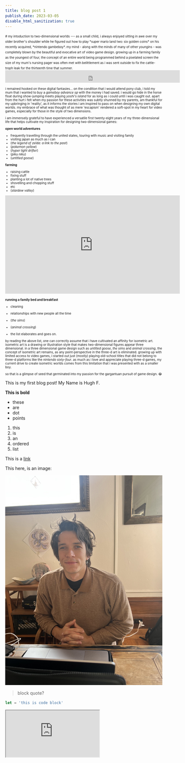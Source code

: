 ```yaml
---
title: blog post 1
publish_date: 2023-03-05
disable_html_sanitization: true
---
```

<font size="1"> 
# my intoduction to two-dimensional worlds
--- 
as a small child, i always enjoyed sitting in awe over my older brother's shoulder while he figured out how to play *super mario land two: six golden coins* on his recently acquired, *nintendo gambeboy*. my mind - along with the minds of many of other youngins - was completely blown by the beautiful and evocative art of video game design. growing up in a farming family as the youngest of four, the concept of an entire world being programmed behind a pixelated screen the size of my mum's nursing pager was often met with belittlement as i was sent outside to fix the cattle-troph leak for the thirteenth time that summer. 

<iframe width="560" height="40" src="https://www.youtube.com/embed/Cfw85wT13Bg" title="YouTube video player" frameborder="0" allow="accelerometer; autoplay; clipboard-write; encrypted-media; gyroscope; picture-in-picture; web-share" allowfullscreen></iframe>

i remained hooked on these digital fantasies... on the condition that i would attend pony club, i told my mum that i wanted to buy a *gameboy advance sp* with the money i had saved. i would go hide in the horse float during show-jumping meets playing *yoshi's island* for as long as i could until i was caught out. apart from the hurt i felt when my passion for these activities was subtly shunned by my parents, am thankful for my upbringing in 'reality', as it informs the stories i am inspired to pass on when designing my own digital worlds. my embrace of what was thought of as mere 'escapism' rendered a soft-spot in my heart for video games, especially for those in the style of two dimensions.

i am immensely grateful to have experienced a versatile first twenty-eight years of my three-dimensional life that helps cultivate my inspiration for designing two-dimensional games: 

**open world adventures**
- frequently travelling through the united states, touring with music and visiting family
- visiting japan as much as i can
- (*the legend of zelda: a link to the past*)
- (*pokemon yellow*) 
- (*hyper light drifter*)
- (*piku niku*)
- (*untitled goose*)

**farming** 
- raising cattle
- fixing stuff
- planting a lot of native trees
- shovelling and chopping stuff
- etc
- (*stardew valley*)

<iframe width="560" height="315" src="https://www.youtube.com/embed/NjvFF2Kvx1U" title="YouTube video player" frameborder="0" allow="accelerometer; autoplay; clipboard-write; encrypted-media; gyroscope; picture-in-picture; web-share" allowfullscreen></iframe>

**running a family bed and breakfast** 
- cleaning
- relationships with new people all the time
- (*the sims*)
- (*animal crossing*)

- the list elaborates and goes on.

by reading the above list, one can correctly assume that i have cultivated an affinity for isometric art. isometric art is a drawing or illustration style that makes two-dimensional figures appear three dimensional. in a three dimensional game design such as *untitled goose*, *the sims* and *animal crossing*, the concept of isometric art remains, as any point-perspective in the three-d art is eliminated. growing up with limited access to video games, i started out just (mostly) playing old-school titles that did not belong to three-d platforms like the *nintendo sixty-four*. as much as i love and appreciate playing three-d games, my current drive to create isometric worlds comes from this limitation that i was presented with as a smaller boy. 

so that is a glimpse of seed that germinated into my passion for the gargantuan pursuit of game design. :joy:






</font>







This is my first blog post! My Name is Hugh F.

**This is bold**

- these 
- are
- dot
- points

1. this
2. is
3. an
4. ordered
5. list

This is a [link](https://hughf.net)

This here, is an image:

![me in an image](./images/IMG_1153.jpg)
> block quote?
```js
let = 'this is code block'
```

<iframe src="https://editor.p5js.org/hughfuchsen/full/w5gvdS8WB"></iframe>